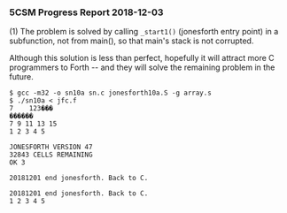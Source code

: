 ### 5CSM Progress Report 2018-12-03

(1) The problem is solved by calling ```_start1()``` (jonesforth entry point) in a subfunction, not from main(), so that main's stack is not corrupted.

Although this solution is less than perfect, hopefully it will attract more C programmers to Forth -- and they will solve the remaining problem in the future.

```
$ gcc -m32 -o sn10a sn.c jonesforth10a.S -g array.s
$ ./sn10a < jfc.f
7    123���
������
7 9 11 13 15
1 2 3 4 5

JONESFORTH VERSION 47 
32843 CELLS REMAINING
OK 3 

20181201 end jonesforth. Back to C.

20181201 end jonesforth. Back to C.
1 2 3 4 5
```

